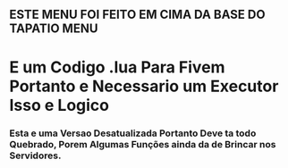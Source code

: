 ## ESTE MENU FOI FEITO EM CIMA DA BASE DO TAPATIO MENU

# E um Codigo .lua Para Fivem Portanto e Necessario um Executor Isso e Logico

### Esta e uma Versao Desatualizada Portanto Deve ta todo Quebrado, Porem Algumas Funções ainda da de Brincar nos Servidores.

